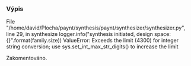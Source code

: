 ### Výpis

  File "/home/david/Plocha/paynt/synthesis/paynt/synthesizer/synthesizer.py", line 29, in synthesize
    logger.info("synthesis initiated, design space: {}".format(family.size))
ValueError: Exceeds the limit (4300) for integer string conversion; use sys.set_int_max_str_digits() to increase the limit

Zakomentováno.
